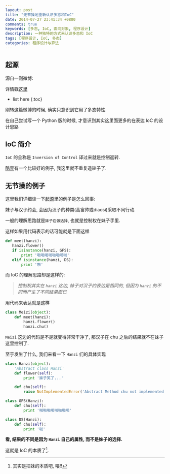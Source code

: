 ```yaml
---
layout: post
title: "无节操地重新认识多态和IoC"
date: 2014-07-27 23:41:34 +0800
comments: true
keywords: [多态, IoC, 面向对象, 程序设计]
description: 一种独特的方式来认识多态和 IoC
tags: [程序设计, IoC, 多态]
categories: 程序设计与算法
---
```


## 起源

源自一则微博:

详情戳[这里](http://weibo.com/1854716251/BfnE2jSR9)

<!--more-->

* list here
{:toc}

刚转这篇微博的时候, 确实只意识到它用了多态特性.

在自己尝试写一个 Python 版的时候, 才意识到其实这里面更多的在表达 IoC 的设计思路

## IoC 简介

`IoC` 的全称是 `Inversion of Control` 译过来就是控制返转.

[酷壳][1]有一个比较好的例子, 我这里就不重复造轮子了.

## 无节操的例子

这里我们详细谈一下[起源][2]里的例子是怎么回事:

妹子与汉子约会, 会因为汉子的种类(高富帅或diaosi)采取不同行动.

一般的理解思路就是`妹子在做选择`, 也就是控制权在妹子手里.

这样如果用代码表示的话可能就是下面这样

```python
def meet(hanzi):
   hanzi.flower()
   if isinstance(hanzi, GFS):
       print '啪啪啪啪啪啪啪啪'
   elif isinstance(hanzi, DS):
       print '啪'
```

而 IoC 的理解思路却是这样的:

> *控制权其实在 `hanzi` 这边, 妹子对汉子的表达是相同的, 但因为 `hanzi` 的不同而产生了不同结果而已*

用代码来表达就是这样

```python
class Meizi(object):
    def meet(hanzi):
        hanzi.flower()
        hanzi.chu()
```

`Meizi` 这边的代码是不是就变得非常干净了, 那汉子在 chu 之后的结果就不在妹子这里控制了.

至于发生了什么, 我们来看一下 `Hanzi` 们的具体实现

```python
class Hanzi(object):
    'Abstract class Hanzi'
    def flower(self):
        print '妹子笑了...'

    def chu(self):
        raise NotImplementedError('Abstract Method chu not implemented yet')

class GFS(Hanzi):
    def chu(self):
        print '啪啪啪啪啪啪啪啪'

class DS(Hanzi):
    def chu(self):
        print '啪'
```

**看, 结果的不同是因为 `Hanzi` 自己的属性, 而不是妹子的选择.**

这就是 IoC 的本质了[^1].


[1]: http://coolshell.cn/articles/9949.html "酷壳"

[2]: http://weibo.com/1854716251/BfnE2jSR9 "PHP版"

[^1]: 其实是把妹的本质吧, 喂!!



